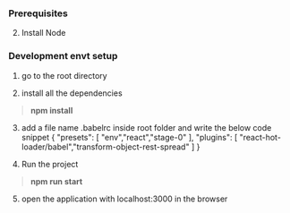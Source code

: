 ### Prerequisites ##
2. Install Node 

### Development envt setup ###

1. go to the root directory

2. install all the dependencies
> **npm install**


3. add a file name .babelrc inside root folder and write the below code snippet
		{
		  "presets": [ "env","react","stage-0" ],
		  "plugins": [ "react-hot-loader/babel","transform-object-rest-spread" ]
		}

4. Run the project 
> **npm run start**


5. open the application with localhost:3000 in the browser

